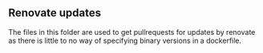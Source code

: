 ## Renovate updates

The files in this folder are used to get pullrequests for updates by renovate as there is little to no way of specifying binary versions in a dockerfile.